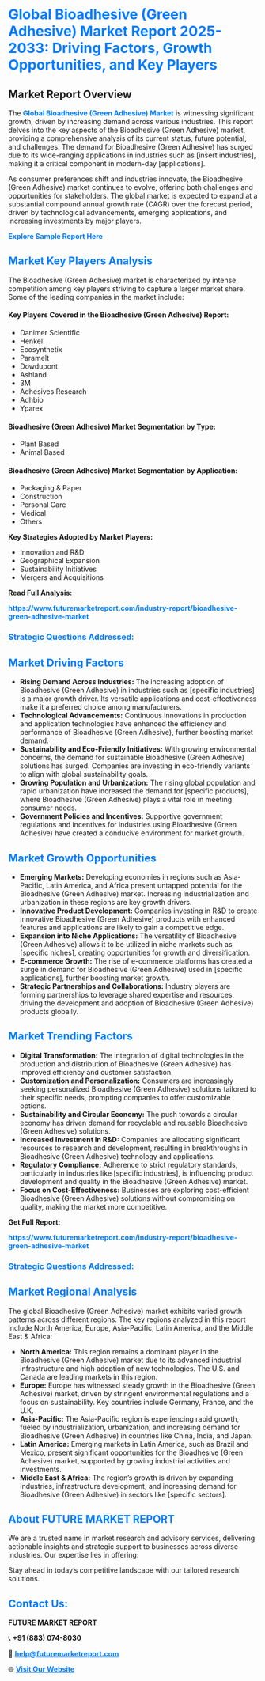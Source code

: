 <h1 style="color: #007BFF;">Global Bioadhesive (Green Adhesive) Market Report 2025-2033: Driving Factors, Growth Opportunities, and Key Players</h1>

<section id="overview">
<h2>Market Report Overview</h2>
<p>The <a href="https://www.futuremarketreport.com/industry-report/bioadhesive-green-adhesive-market" style="color: #007BFF; text-decoration: none;"><strong>Global Bioadhesive (Green Adhesive) Market</strong></a> is witnessing significant growth, driven by increasing demand across various industries. This report delves into the key aspects of the Bioadhesive (Green Adhesive) market, providing a comprehensive analysis of its current status, future potential, and challenges. The demand for Bioadhesive (Green Adhesive) has surged due to its wide-ranging applications in industries such as [insert industries], making it a critical component in modern-day [applications].</p>
<p>As consumer preferences shift and industries innovate, the Bioadhesive (Green Adhesive) market continues to evolve, offering both challenges and opportunities for stakeholders. The global market is expected to expand at a substantial compound annual growth rate (CAGR) over the forecast period, driven by technological advancements, emerging applications, and increasing investments by major players.</p>
</section>

<section id="overview">
<p><a href="https://www.futuremarketreport.com/request-sample/reportId=31549" style="color: #007BFF; text-decoration: none;"><strong>Explore Sample Report Here</strong></a></p>
</section>

<section id="key-players">
<h2 style="color: #007BFF;">Market Key Players Analysis</h2>
<p>The Bioadhesive (Green Adhesive) market is characterized by intense competition among key players striving to capture a larger market share. Some of the leading companies in the market include:</p>
<h4>Key Players Covered in the Bioadhesive (Green Adhesive) Report:</h4>
<ul><li>Danimer Scientific</li><li>Henkel</li><li>Ecosynthetix</li><li>Paramelt</li><li>Dowdupont</li><li>Ashland</li><li>3M</li><li>Adhesives Research</li><li>Adhbio</li><li>Yparex</li></ul>
<h4>Bioadhesive (Green Adhesive) Market Segmentation by Type:</h4>
<ul><li>Plant Based</li><li>Animal Based</li></ul>

<h4>Bioadhesive (Green Adhesive) Market Segmentation by Application:</h4>
<ul><li>Packaging &amp; Paper</li><li>Construction</li><li>Personal Care</li><li>Medical</li><li>Others</li></ul>
<p><strong>Key Strategies Adopted by Market Players:</strong></p>
<ul>
<li>Innovation and R&D</li>
<li>Geographical Expansion</li>
<li>Sustainability Initiatives</li>
<li>Mergers and Acquisitions</li>
</ul>
</section>

<section>
<p><strong>Read Full Analysis: </strong></p><a href="https://www.futuremarketreport.com/industry-report/bioadhesive-green-adhesive-market" style="color: #007BFF; text-decoration: none;"><strong>https://www.futuremarketreport.com/industry-report/bioadhesive-green-adhesive-market</strong></a>
<h3 style="color: #007BFF;">Strategic Questions Addressed:</h3>
</section>

<section id="driving-factors">
<h2 style="color: #007BFF;">Market Driving Factors</h2>
<ul>
<li><strong>Rising Demand Across Industries:</strong> The increasing adoption of Bioadhesive (Green Adhesive) in industries such as [specific industries] is a major growth driver. Its versatile applications and cost-effectiveness make it a preferred choice among manufacturers.</li>
<li><strong>Technological Advancements:</strong> Continuous innovations in production and application technologies have enhanced the efficiency and performance of Bioadhesive (Green Adhesive), further boosting market demand.</li>
<li><strong>Sustainability and Eco-Friendly Initiatives:</strong> With growing environmental concerns, the demand for sustainable Bioadhesive (Green Adhesive) solutions has surged. Companies are investing in eco-friendly variants to align with global sustainability goals.</li>
<li><strong>Growing Population and Urbanization:</strong> The rising global population and rapid urbanization have increased the demand for [specific products], where Bioadhesive (Green Adhesive) plays a vital role in meeting consumer needs.</li>
<li><strong>Government Policies and Incentives:</strong> Supportive government regulations and incentives for industries using Bioadhesive (Green Adhesive) have created a conducive environment for market growth.</li>
</ul>
</section>

<section id="growth-opportunities">
<h2 style="color: #007BFF;">Market Growth Opportunities</h2>
<ul>
<li><strong>Emerging Markets:</strong> Developing economies in regions such as Asia-Pacific, Latin America, and Africa present untapped potential for the Bioadhesive (Green Adhesive) market. Increasing industrialization and urbanization in these regions are key growth drivers.</li>
<li><strong>Innovative Product Development:</strong> Companies investing in R&D to create innovative Bioadhesive (Green Adhesive) products with enhanced features and applications are likely to gain a competitive edge.</li>
<li><strong>Expansion into Niche Applications:</strong> The versatility of Bioadhesive (Green Adhesive) allows it to be utilized in niche markets such as [specific niches], creating opportunities for growth and diversification.</li>
<li><strong>E-commerce Growth:</strong> The rise of e-commerce platforms has created a surge in demand for Bioadhesive (Green Adhesive) used in [specific applications], further boosting market growth.</li>
<li><strong>Strategic Partnerships and Collaborations:</strong> Industry players are forming partnerships to leverage shared expertise and resources, driving the development and adoption of Bioadhesive (Green Adhesive) products globally.</li>
</ul>
</section>

<section id="trending-factors">
<h2 style="color: #007BFF;">Market Trending Factors</h2>
<ul>
<li><strong>Digital Transformation:</strong> The integration of digital technologies in the production and distribution of Bioadhesive (Green Adhesive) has improved efficiency and customer satisfaction.</li>
<li><strong>Customization and Personalization:</strong> Consumers are increasingly seeking personalized Bioadhesive (Green Adhesive) solutions tailored to their specific needs, prompting companies to offer customizable options.</li>
<li><strong>Sustainability and Circular Economy:</strong> The push towards a circular economy has driven demand for recyclable and reusable Bioadhesive (Green Adhesive) solutions.</li>
<li><strong>Increased Investment in R&D:</strong> Companies are allocating significant resources to research and development, resulting in breakthroughs in Bioadhesive (Green Adhesive) technology and applications.</li>
<li><strong>Regulatory Compliance:</strong> Adherence to strict regulatory standards, particularly in industries like [specific industries], is influencing product development and quality in the Bioadhesive (Green Adhesive) market.</li>
<li><strong>Focus on Cost-Effectiveness:</strong> Businesses are exploring cost-efficient Bioadhesive (Green Adhesive) solutions without compromising on quality, making the market more competitive.</li>
</ul>
</section>

<section>
<p><strong>Get Full Report: </strong></p><a href="https://www.futuremarketreport.com/industry-report/bioadhesive-green-adhesive-market" style="color: #007BFF; text-decoration: none;"><strong>https://www.futuremarketreport.com/industry-report/bioadhesive-green-adhesive-market</strong></a>
<h3 style="color: #007BFF;">Strategic Questions Addressed:</h3>
</section>


<section id="regional-analysis">
<h2 style="color: #007BFF;">Market Regional Analysis</h2>
<p>The global Bioadhesive (Green Adhesive) market exhibits varied growth patterns across different regions. The key regions analyzed in this report include North America, Europe, Asia-Pacific, Latin America, and the Middle East & Africa:</p>
<ul>
<li><strong>North America:</strong> This region remains a dominant player in the Bioadhesive (Green Adhesive) market due to its advanced industrial infrastructure and high adoption of new technologies. The U.S. and Canada are leading markets in this region.</li>
<li><strong>Europe:</strong> Europe has witnessed steady growth in the Bioadhesive (Green Adhesive) market, driven by stringent environmental regulations and a focus on sustainability. Key countries include Germany, France, and the U.K.</li>
<li><strong>Asia-Pacific:</strong> The Asia-Pacific region is experiencing rapid growth, fueled by industrialization, urbanization, and increasing demand for Bioadhesive (Green Adhesive) in countries like China, India, and Japan.</li>
<li><strong>Latin America:</strong> Emerging markets in Latin America, such as Brazil and Mexico, present significant opportunities for the Bioadhesive (Green Adhesive) market, supported by growing industrial activities and investments.</li>
<li><strong>Middle East & Africa:</strong> The region’s growth is driven by expanding industries, infrastructure development, and increasing demand for Bioadhesive (Green Adhesive) in sectors like [specific sectors].</li>
</ul>
</section>

<footer>
<h2 style="color: #007BFF;">About FUTURE MARKET REPORT</h2>
<p>We are a trusted name in market research and advisory services, delivering actionable insights and strategic support to businesses across diverse industries. Our expertise lies in offering:</p>

<p>Stay ahead in today’s competitive landscape with our tailored research solutions.</p>

<h2 style="color: #007BFF;">Contact Us:</h2>
<p><strong>FUTURE MARKET REPORT</strong></p>
<p>📞 <strong>+91 (883) 074-8030</strong></p>
<p>📧 <strong><a href="mailto:help@futuremarketreport.com" style="color: #007BFF;">help@futuremarketreport.com</a></strong></p>
<p>🌐 <strong><a href="https://www.futuremarketreport.com/" style="color: #007BFF;">Visit Our Website</a></strong></p>
</footer>